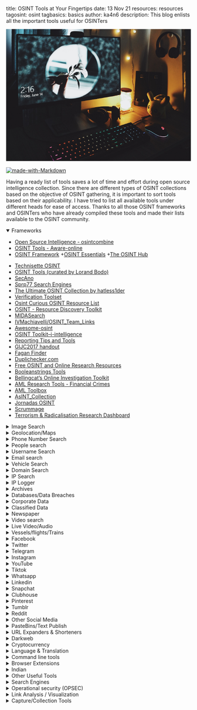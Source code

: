 title: OSINT Tools at Your Fingertips
date: 13 Nov 21
resources: resources
tagosint: osint
tagbasics: basics
author: ka4n6
description: This blog enlists all the important tools useful for OSINTers 



![twitter](\static\resources\reso3.png)

[![made-with-Markdown](https://img.shields.io/badge/Made%20with-Markdown-1f425f.svg)](http://commonmark.org) 




Having a ready list of tools saves a lot of time and effort during open source intelligence collection. Since there are different types of OSINT collections based on the objective of OSINT gathering, it is important to sort tools based on their applicability. I have tried to list all available tools under different heads for ease of access. Thanks to all those OSINT frameworks and OSINTers who have already compiled these tools and made their lists available to the OSINT community.

<details open><summary>Frameworks</summary>

+ [Open Source Intelligence - osintcombine](https://www.osintcombine.com/tools)
+ [OSINT Tools - Aware-online](https://www.aware-online.com/en/osint-tools/)
+ [OSINT Framework](https://osintframework.com/)
+[OSINT Essentials](https://www.osintessentials.com/starter-tool)
+[The OSINT Hub](https://start.me/p/BnrMKd/01-nordic-osint-resource-hub)
- [Technisette OSINT](https://start.me/p/m6XQ08/osint)
- [OSINT Tools (curated by Lorand Bodo)](https://start.me/p/7kxyy2/osint-tools-curated-by-lorand-bodo)
- [SecAno](https://start.me/p/GEbM6z/secano)
- [Sprp77 Search Engines](https://start.me/p/b5ynOQ/sprp77-search-engines)
- [The Ultimate OSINT Collection by hatless1der](https://start.me/p/DPYPMz/the-ultimate-osint-collection)
- [Verification Toolset](https://start.me/p/ZGAzN7/verification-toolset)
- [Osint Curious OSINT Resource List](https://docs.google.com/document/d/14li22wAG2Wh2y0UhgBjbqEvZJCDsNZY8vpUAJ_jJ5X8/edit)
- [OSINT - Resource Discovery Toolkit](http://rr.reuser.biz/)
- [MIDASearch](https://midasearch.org/)
- [IVMachiavelli/OSINT_Team_Links](https://github.com/IVMachiavelli/OSINT_Team_Links)
- [Awesome-osint](https://github.com/ilovecode2018/awesome-osint)
- [OSINT Toolkit–i-intelligence](https://i-intelligence.eu/resources/osint-toolkit)
- [Reporting Tips and Tools](https://helpdesk.gijn.org/support/solutions/articles/14000036502-reporting-tips-and-tools)
- [GIJC2017 handout](https://drive.google.com/file/d/1pLjKuNjFyHGDiOAW7sLmX7L9o2j5kdbF/view)
- [Fagan Finder](https://www.faganfinder.com/)
- [Duplichecker.com](https://www.duplichecker.com/free-tools.php)
- [Free OSINT and Online Research Resources](https://www.toddington.com/resources/free-osint-resources-open-source-intelligence-search-tools-research-tools-online-investigation/)
- [Booleanstrings Tools](https://booleanstrings.com/tools/)
- [Bellingcat’s Online Investigation Toolkit](https://docs.google.com/document/d/1BfLPJpRtyq4RFtHJoNpvWQjmGnyVkfE2HYoICKOGguA/edit)
- [AML Research Tools - Financial Crimes](https://www.amlresearchtoolsforall.com/)
- [AML Toolbox](https://start.me/p/rxeRqr/aml-toolbox)
- [AsINT_Collection](https://start.me/p/b5Aow7/asint_collection)
- [Jornadas OSINT](https://start.me/p/BnBb5v/jornadas-osint)
- [Scrummage](https://github.com/matamorphosis/Scrummage?s=09)
- [Terrorism & Radicalisation Research Dashboard](https://start.me/p/OmExgb/terrorism-radicalisation-research-dashboard)

</details>

<details><summary>Image Search</summary>

- [Bing Reverse Image Search](https://www.bing.com/images/trending?FORM=ILPTRD)
- [Yandex Images](https://yandex.com/images/)
- [Google Images](https://images.google.ca/)
- [Baidu](https://image.baidu.com/)
- [TinEye](https://tineye.com/)
- [image identify](https://www.imageidentify.com/)
- [Karma Decay](http://karmadecay.com)
- [Pictriev](http://www.pictriev.com/)
- [metapicz](http://metapicz.com/#landing)
- [IrfanView](https://www.irfanview.com/)
- [Find exif data](http://www.findexif.com/)
- [FotoForensics](http://fotoforensics.com/)
- [Forensically](https://29a.ch/photo-forensics/#forensic-magnifier)
- [Jeffrey Friedl's Image Metadata Viewer](http://exif.regex.info/exif.cgi)
- [ExifTool by Phil Harvey](https://exiftool.org/)
- [Betaface | Advanced face recognition](https://www.betaface.com/wpa/)
- [Photopea](https://www.photopea.com/)
- [GIMP](https://www.gimp.org/)
- [Convert image to text - Exract text from images online](https://ocr2edit.com/convert-to-txt)
- [Free Online OCR Image to text](https://www.onlineocr.net/)
- [Extract Text From an Image](https://brandfolder.com/workbench/extract-text-from-image)
- [Image to Text Converter](https://www.prepostseo.com/image-to-text)
- [Translate text from photos from English and other languages – Yandex.Translate](https://translate.yandex.com/ocr)
- [Colorize pictures: turn black and white photos to color with AI](https://hotpot.ai/colorize-picture)
- [Colorize Photos](https://playback.fm/colorize-photo)
- [Colorize!](https://imagecolorizer.com/colorize.html)
- [platform.sensity.ai/deepfake-detection](https://platform.sensity.ai/deepfake-detection)
- [Remove-bg](https://www.remove.bg/)
- [Search4faces.com](https://search4faces.com/)
- [Telegram: Contact @pimeyesbot](https://t.me/pimeyesbot)
- [Pic.sgou 搜狗图片-上网从搜狗开始](https://pic.sogou.com/)
- [same.energy](https://same.energy/)
- [Image.so.com](https://image.so.com/)

</details>

<details><summary>Geolocation/Maps</summary>

- [Google Maps](https://www.google.ca/maps/)
- [Bing maps](https://www.bing.com/maps)
- [OpenStreetMap](https://www.openstreetmap.org/)
- [KartaView](https://kartaview.org/)
- [SkyscraperPage](http://skyscraperpage.com/)
- [Emporis](https://www.emporis.com/)
- [Instant Google Street View](https://www.instantstreetview.com/)
- [Wikimapia](http://wikimapia.org/)
- [Google Earth](https://earth.google.com/web/)
- [Mapillary](https://www.mapillary.com/app/)
- [Find Postal Address of any Location on Google Maps](https://ctrlq.org/maps/address/)
- [Dual Maps](http://data.mashedworld.com/dualmaps/map.htm)
- [Descartes Labs](https://maps.descarteslabs.com/)
- [Map Checking](https://www.mapchecking.com/)
- [Mapbox](https://www.mapbox.com/)
- [Ukraine Interactive map](https://liveuamap.com/)
- [MyGeoPosition.com](http://mygeoposition.com/)
- [LatLong](https://www.latlong.net/)
- [GPS Visualizer: Quick Geocoder](https://www.gpsvisualizer.com/geocode)
- [Zoom Earth](https://zoom.earth/)
- [MeetWays: Meet in the Middle](https://www.meetways.com/)
- [Whatshalfway.com](https://www.whatshalfway.com/)
- [ScribbleMaps](https://www.scribblemaps.com/)
- [Overpass-turbo.eu](https://overpass-turbo.eu/)
- [SunCalc](http://suncalc.net/#/50.4148,9.8286,6/2021.08.08/08:16)
- [SunCalc sun position- und sun phases calculator](https://www.suncalc.org/#/36.1734,-37.2656,3/2021.07.30/08:59/1/3)
- [3D map of the world by PeakVisor](https://peakvisor.com/panorama.html)

</details>

<details><summary>Phone Number Search</summary>summary>

- [Truecaller.com](https://www.truecaller.com/)
- [Reverse Phone Lookup by Zlookup](https://www.zlookup.com/)
- [Emobiletracker.com](https://www.emobiletracker.com/)
- [Reverse Phone Lookup - Intelius](https://www.intelius.com/reverse-phone-lookup/)
- [Reverse Phone Number Lookup -Canada](https://www.canada411.ca/search/reverse.html)
- [www.whitepages.com/reverse-phone](https://www.whitepages.com/reverse-phone)
- [Sync Me](https://sync.me/)
- [Reverse Phone Lookup - Zabasearch](https://www.zabasearch.com/reverse-phone-lookup)
- [Peekyou Reverse Phone Number Search](https://www.peekyou.com/phone)
- [Britishphonebook.com](http://www.britishphonebook.com/)
- [Textmagic Carrier Lookup](https://www.textmagic.com/free-tools/carrier-lookup)
- [Free Carrier Lookup](https://freecarrierlookup.com/)
- [Neustar - Telo Customers!](https://www.home.neustar/telo-customers)
- [Eyecon: Caller ID, Calls and Phone Contacts – Apps on Google Play](https://play.google.com/store/apps/details?id=com.eyecon.global&hl=en_IN&gl=US)
- [Cyniq.in](https://cyniq.in)
- [Twilio Lookup](https://www.twilio.com/blog/identify-phone-number-carrier-with-twilio-lookup)

</details>

<details><summary>People search</summary>

- [192](https://www.192.com/)
- [New Canada 411](https://www.canada411.ca/)
- [No.1 Free People Search](http://www.yasni.com/)
- [People Search](http://itools.com/search/people-search)
- [People search](https://radaris.com/)
- [zaba search](https://www.zabasearch.com/)
- [WebMii](https://webmii.com/)
- [Qwant](https://www.qwant.com/)
- [FamilyTree](https://www.familytreenow.com/)
- [PeekYou](https://www.peekyou.com/)
- [Thats them](https://thatsthem.com/)
- [Intelius](https://www.intelius.com/)
- [ID Crawl](https://www.idcrawl.com/)

</details>

<details><summary>Username Search</summary>

- [Instant Username Search](https://instantusername.com/)
- [Username search tool - Aware-online](https://www.aware-online.com/en/osint-tools/username-search-tool/)
- [Username Search by usersearch.org](https://usersearch.org/index.php)
- [WhatsMyName Web](https://whatsmyname.app/)

</details>

<details><summary>Email search</summary>

- [Cyniq.in](https://cyniq.in)
- https://hunter.io/
- https://www.email-format.com/
- [Have I been pwned?](https://haveibeenpwned.com/)
- [Email Permutator](http://metricsparrow.com/toolkit/email-permutator/)
- [Email-validator.net](https://www.email-validator.net/)
- [Skymem.info](https://www.skymem.info/)
- https://dataminer.io/
- [Username and Email Search](https://usersearch.org/index.php)

</details>

<details><summary>Vehicle Search</summary>

- [V A H A N - India](https://vahan.nic.in/nrservices/faces/user/citizen/citizenlogin.xhtml)
- [This Domain Name is registered at Epik.com](https://carowners.net)
- [VINCheck](https://www.nicb.org/vincheck)
- [Oreillyauto](https://www.oreillyauto.com)
- [Carvana](https://www.carvana.com)
- [Check that VIN](https://checkthatvin.com/ctv/#/home)
- [Vehicle History Reports – Carfax](https://www.carfax.com/vehicle-history-reports/)
- [vehicle history](https://www.vehiclehistory.com/)

</details>

<details><summary>Domain Search</summary>

- [Free online network tools - Centralops](https://centralops.net/co/)
- [Whois.com](https://www.whois.com/whois/)
- [domainbigdata](https://domainbigdata.com/)
- [Domaintools: Research](https://research.domaintools.com/)
- [Whois Godaddy](https://ca.godaddy.com/whois)
- [Network Tools](https://network-tools.com/)
- [Whoisrequest](https://whoisrequest.com/)
- [Whoxy](https://www.whoxy.com/)
- [Whois Lookup & IP](https://whois.net/)
- [ViewDNS.info](https://viewdns.info/)
- [Whoisology](https://whoisology.com/)
- [domainIQ](https://www.domainiq.com/reverse_whois)
- [Alexa](https://www.alexa.com/siteinfo)
- [BuiltWith Technology Lookup](https://builtwith.com/)
- [Visualsitemapper.com](http://www.visualsitemapper.com/)
- [SimilarWeb](https://www.similarweb.com/)
- [Sites Like](https://www.siteslike.com/)
- [Eid.com](https://eid.com)
- [Website value calculator and web information](https://www.websiteoutlook.com/)
- [Hunter](https://hunter.io/)
- [URL and website scanner](https://urlscan.io/)
- [W3bin](https://w3bin.com/)
- [Visualping](https://visualping.io/)
- [unfurl](https://github.com/obsidianforensics/unfurl)
- [ICANN Lookup](https://lookup.icann.org/lookup)
- [dnsdumpster](https://dnsdumpster.com/)
- [Host.io](https://host.io/)
- [Pulsedive](https://pulsedive.com/)

</details>

<details><summary>IP Search</summary>

- [My IP Address](https://myip.ms/)
- [WhatIsMyIPAddress](https://whatismyipaddress.com/)
- [IP Chicken](https://www.ipchicken.com/)
- [IP Address](https://www.ipaddress.com/)
- [IP Tracker Online](https://www.iptrackeronline.com/)
- [Liveipmap.com](https://liveipmap.com/)
- [IP Address Locator - Geobytes](https://geobytes.com/iplocator/)
- [Reverse IP Lookup - ViewDNS](https://viewdns.info/reverseip/)
- [domainIQ](https://www.domainiq.com/reverse_ip)
- [Reverse IP Lookup](https://reverseip.domaintools.com/)
- [Whoisrequest](https://whoisrequest.com/reverse-ip/)
- [Instant IP Address Lookup - Whatismyipaddress](https://whatismyipaddress.com/ip-lookup)
- [UltraDNS - neustar](https://www.home.neustar/dns-services/ultra-dns)
- [IP2Location](https://www.ip2location.com/)
- [Geo IP Tool](https://geoiptool.com/)
- [utrace](http://en.utrace.de/)
- [Information by IP Address](https://www.infobyip.com/)
- [Bulk IP Lookup - Showmyip](https://www.showmyip.com/bulk-ip-lookup/)
- [unfurl](https://github.com/obsidianforensics/unfurl)
- [ViewDNS](https://viewdns.info/)
- [Shodan](https://www.shodan.io/)
- [Free online network tools - Centralops](https://centralops.net/co/)
- [Vpnapi.io](https://vpnapi.io/)
- [Cyber Threat Intelligence - Pulsedive](https://pulsedive.com/)

</details>

<details><summary>IP Logger</summary>

- [webresolver](https://webresolver.nl/)
- [Honeybox](https://www.honeybox.de/home.html)
- [Grabify IP Logger & URL Shortener](https://grabify.link/)
- [Get Notify](https://www.getnotify.com/)
- [IP Logger URL Shortener](https://iplogger.org/)
- [Blasze IP Logger](http://blasze.tk/)
- [Read Notify](https://www.readnotify.com//)

</details>

<details><summary>Archives</summary>

- [Internet Archive](http://archive.org/)
- [archive.is](http://archive.is/)
- [CachedPages](http://www.cachedpages.com/)
- [Time Travel](http://timetravel.mementoweb.org/)
- [Oldweb.today](http://oldweb.today/)
- [WebCite](http://webcitation.org/)
- [UK Web Archive ](https://www.webarchive.org.uk/ukwa)
- [hartator/wayback-machine-downloader](https://github.com/hartator/wayback-machine-downloader?s=09)

</details>

<details><summary>Databases/Data Breaches</summary>

- [OCCRP](https://www.occrp.org/en)
- [A-Z Databases](https://natolibguides.info/az.php)
- [HotGunz Stolen Gun Search Results](https://www.hotgunz.com/search.php)
- [The Intercept](https://theintercept.com/snowden-sidtoday/?orderBy=publishedTime&orderDirection=desc#archive)
- [Snowden Doc Search](https://search.edwardsnowden.com/)
- [LLRX Resources](https://www.llrx.com/2020/06/2020-directory-of-directories/?__cf_chl_jschl_tk__=pmd_4a7d42276864412990609e818ab0671bc134a709-1626618316-0-gqNtZGzNAfijcnBszQi6)
- [lumendatabase.org](https://www.lumendatabase.org/)
- [Catalogue of Research Databases - OCCRP](https://id.occrp.org/databases/)
- [Intelligence X](https://intelx.io/)
- [Leakcheck](https://leakcheck.io/)
- [Vigilante.pw](https://vigilante.pw/)
- [Weleakinfo.to](https://weleakinfo.to/)
- [Leakpeek.com](https://leakpeek.com/)
- [RSLookup](https://rslookup.com/index)
- [Snusbase Database Search Engine](https://snusbase.com/)
- [Leak-lookup.com](https://leak-lookup.com/)
- [nuclearleaks.com](https://nuclearleaks.com/)
- [Have I Been Sold?](https://haveibeensold.app/)
- [Breachchecker.com](https://breachchecker.com/)
- [Scattered Secrets](https://scatteredsecrets.com/)
- [Have I been pwned?](https://haveibeenpwned.com/)
- [Community - Black Kite](https://blackkite.com/community/)

</details>

<details><summary>Corporate Data</summary>	

- [Business.indiafilings.com](https://business.indiafilings.com/)
- [Zauba Corp](https://www.zaubacorp.com/)
- [Ministry Of Corporate Affairs](https://www.mca.gov.in/mcafoportal/showCheckCompanyName.do)

</details>

<details><summary>Classified Data</summary>

- [Craigslist](http://www.craigslist.org/)
- [LeoList](https://www.leolist.cc/)
- [ebay](https://www.ebay.ca/)
- [Kijiji](https://www.kijiji.ca/)

</details>

<details><summary>Newspaper</summary>

- [newspaper map](https://newspapermap.com/)
- [Paperboy](https://www.thepaperboy.com/)
- [AllYouCanRead](https://www.allyoucanread.com/)
- [NewspaperArchive](https://newspaperarchive.com/)
- [Google News Archive Search](https://news.google.com/newspapers)
- [The Big Index of Global Newspapers](https://www.websiteplanet.com/blog/complete-index-of-newspapers-across-the-globe/)

</details>

<details><summary>Video search</summary>

- [InVID Verification Plugin](https://www.invid-project.eu/tools-and-services/invid-verification-plugin/)
- [watch frame by frame](http://www.watchframebyframe.com/)
- [Online video downloader](https://en.savefrom.net/20/)
- [Keepvid](https://keepvid.com/)
- [Dronestagram](https://www.dronestagr.am/)

</details>

<details><summary>Live Video/Audio</summary>

- [EarthCam](https://www.earthcam.com/)
- [Opentopia](http://www.opentopia.com/)
- [The Webcam Network](https://www.the-webcam-network.com/)
- [Insecam](http://www.insecam.org/)
- [Airport Webcams](https://airportwebcams.net/)
- [KartaView](https://kartaview.org/map/@-6.407518221863476,107.04770438649952,8z)
- [Webcams from around the World](https://worldcam.eu/)
- [Webcamtaxi](https://www.webcamtaxi.com/en/)

</details>

<details><summary>Vessels/flights/Trains</summary>

- [UK Flightaware](https://uk.flightaware.com/)
- [Flightradar24](https://www.flightradar24.com/)
- [AirNav RadarBox](https://www.radarbox.com/@2.41699,27.25463,z3)
- [OmniSci Flight](https://www.omnisci.com/demos/flights)
- [MarineTraffic](https://www.marinetraffic.com/en/ais/home/centerx:-12.0/centery:25.0/zoom:4)
- [VesselFinder](https://www.vesselfinder.com/)
- [OmniSci Ship](https://www.omnisci.com/demos/ships)
- [tracker geops](https://tracker.geops.ch/)
- [Raildar](https://raildar.co.uk/radar.html)

</details>

<details><summary>Facebook</summary>

- [Find my Facebook ID](https://lookup-id.com/)
- [Fb-Search - snowdust](https://sowdust.github.io/fb-search/)
- [Facebook Search Tools - OSINT Combine](https://www.osintcombine.com/facebook-search-tools)
- [Facebook Search - Graphtips](https://graph.tips/beta/)
- [Who posted what?](https://whopostedwhat.com/)
- [IntelX FB Graph Searcher](https://intelx.io/tools?tab=facebook)
- [Osint.rest](https://osint.rest/)
- [QWARIE: UK-OSINT](https://www.uk-osint.net/facebook.html)
- [Ultimate-Facebook-Scraper](https://github.com/harismuneer/Ultimate-Facebook-Scraper)
- [Bulk Facebook ID Finder](https://seotoolstation.com/bulk-facebook-id-finder)
- [Find My Facebook ID](https://findmyfbid.com/)
- [Download Facebook Videos](http://www.downfacebook.com/)
- [Ad Library Report](https://www.facebook.com/ads/library/report/)
- [Forgot Password](https://www.facebook.com/login/identify?ctx=recover)

</details>

<details><summary>Twitter</summary>

- [Twitter Advanced Search](https://twitter.com/search-advanced)
- [Twitter Profiles Directory](https://twitter.com/i/directory/profiles)
- [Tweetdeck](https://tweetdeck.twitter.com/)
- [TweeterID](https://tweeterid.com/)
- [TweetBeaver](https://tweetbeaver.com/)
- [Socialbearing](https://socialbearing.com/)
- [The one million tweet map](https://onemilliontweetmap.com/?center=25.505,-0.09&zoom=2&search=&timeStep=0&timeSelector=0&hashtag1=&hashtag2=sad&sidebar=yes&hashtagBattle=0&timeRange=0&timeRange=25&heatmap=0&sun=0&cluster=1)
- [Followerwonk](https://followerwonk.com/)
- [Tweet Archivist](http://www.tweetarchivist.com/)
- [Twiangulate](http://twiangulate.com/search/)
- [Sleeping Time](http://sleepingtime.org/)
- [geosocial footprint](http://geosocialfootprint.com/)
- [Tweetmap](https://www.omnisci.com/demos/tweetmap)
- [GeoChirp](http://www.geochirp.com/)
- [Tinfoleak](https://tinfoleak.com/?__cf_chl_managed_tk__=285568472ee46b35e1b8dd308324981aadb47409-1625135405-0-ATN5ExyU2dIczgPH_z0YKIWFT6MLDSSgjn6rX3eesoSMqvjlkuoAnZjlsRs-J5dzxMPlVMSkZxPwySGKVicAbUw7gt1Aag5LdvWVkMfzY6j_5-eMbw3MdjbIdiusDUM25-qGNpSTxiQMhKmCtKbBt4etRO0-NTx9Jmsfp2W7xwo2a8eQmRymNEx4Lm-KwHXmAXntV7mz-t7pw9m2XN6tYoFdk-PkOnafkwknOHiO2Ba4uVK6HjejVgYOTUKbqocmnksMnH8k6V5eFkeCs4XsClpYuo40rxW-szTPVCMSFXuzw_PeynK-UTw6QRhs7c0QFYozU0Fg4zHJE3idNUEKfb43FrO3XNPbM7CWQuwasNPfwmCBqdOWV5VR6PFNlmTSMd7tVAvbdT_-LDrDq6IieYRZ6O8BjkCdwGIsePdw8Zmg3eQtt5F3qoqtKoyOc1RW_bDOLUqr5NdpZFNRGeCBfyHjd7sC6P-4dtRXEUEpiba19CiBhLPZ5mZ-gRp4VuLgfl3twsUFC8mjXu9Xzz3fcT1SRJLgsnVHrz_0NkvdTlU0nolfzsUXB3DD4PNlFLhFRpke5MmSzLBX_LcWNuDrl7E4FLaifu9jVJEOEpMlxV4c)
- [twipho](http://www.twipho.net/)
- [The Herd Locker](http://theherdlocker.com/)
- [Keyhole](https://keyhole.co/)
- [Twitter Trending Hashtags and Topics](https://www.trendsmap.com/)
- [Twlets](http://twlets.com/)
- [Spoonbill](http://spoonbill.io/)
- [Mentionmapp Analytics](http://mentionmapp.com/)
- [Tweet Mapper](https://keitharm.me/projects/tweet/)
- [Twitterfall](https://twitterfall.com/)
- [Twitter tools - Jeffprod](https://twitter.jeffprod.com/)
- [Twitter Password Reset](https://twitter.com/account/begin_password_reset?)
- [Twitter Analytics by Foller.me](https://foller.me/)
- [Tweet Mapper](https://danielezrajohnson.shinyapps.io/tweetmapper/)
- [Tweettopicexplorer - neoformix](http://tweettopicexplorer.neoformix.com/)
- [Tweepsect](https://tweepsect.com/)
- [Pleasedontstalkme.com](http://www.pleasedontstalkme.com/)
- [Socialbearing](https://socialbearing.com/)
- [Hashtags - Hashtagify](https://hashtagify.me/hashtag/Palestine)
- [Followthehashtag](https://www.followthehashtag.com/)
- [All My Tweets](https://www.allmytweets.net/connect/)
- [Twitter Search — BackTweets](http://backtweets.com/)
- [Twitter Shadowban Test](https://shadowban.eu/)
- [DoesFollow](https://doesfollow.com)
- [Twitter Video Downloader Online](https://twdown.net)
- [Treeverse](https://treeverse.app)
- [Warble.co](https://warble.co/)

</details>

<details><summary>Telegram</summary>

- [Awesome-Telegram-OSINT](https://github.com/ItIsMeCall911/Awesome-Telegram-OSINT)
- [Building graph for Telegram chats, channels and their neighbors](https://ntwrk.today/2020/04/09/building-telegram-graph.html)
- [TelegramDB.org](https://telegramdb.org/)
- [Telegram Channels List: Discover interesting channels for your Telegram](https://tlgrm.eu/channels)
- [Telegram Channels](https://telegramchannels.me/)
- [Lyzem Blog](https://lyzem.com/)
- [Search.buzz.im](https://search.buzz.im/)
- [Tgstat.com](https://tgstat.com/)
- [Programmable Search Engine](https://cse.google.com/cse?&cx=006368593537057042503:efxu7xprihg#gsc.tab=0)
- [gwu-libraries/uriscrape](https://github.com/gwu-libraries/uriscrape)
- [Skarlso/rscrap](https://github.com/Skarlso/rscrap)
- [expectocode/telegram-export](https://github.com/expectocode/telegram-export)

</details>

<details><summary>Instagram</summary>

- [Searchmy.bio](https://www.searchmy.bio/)
- [Social Searcher](https://www.social-searcher.com)
- [Search Instagram - Yooying](https://www.yooying.com/search)
- [Tagboard](https://tagboard.com)
- [HypeAuditor](https://hypeauditor.com/)
- [Open Source Intelligence - osintcombine](https://www.osintcombine.com/instagram-explorer)
- [Instagram Search Engine - mulpix](https://mulpix.com/)
- [DownloadGram](https://downloadgram.com)
- [InstaSave](https://instasave.xyz)
- [Instadp](https://instadp.net)
- [izuum](https://izuum.com)
- [Storiesig.com](https://storiesig.com/)
- [picdeer](https://picdeer.com)
- [Pictame](https://www.pictame.com)

</details>

<details><summary>YouTube</summary>

- [Location Search - mattw](https://mattw.io/youtube-geofind/location)
- [YouTube Metadata - mattw](https://mattw.io/youtube-metadata/)
- [Geo Search Tool](https://youtube.github.io/geo-search-tool/search.html)
- [Youtube Videos Visualization - Yasiv](http://www.yasiv.com/youtube)
- [Yout](https://yout.com/)
- [deturl.com](http://deturl.com/)
- [watch frame by frame](http://www.watchframebyframe.com/)
- [Online video downloader](https://en.savefrom.net/20/)
- [Download Video and Audio from YouTube](https://www.y2mate.com/en68)
- [Extract Meta Data](https://citizenevidence.amnestyusa.org/)
- [Geo Search Tool](http://youtube.github.io/geo-search-tool/search.html)
- [HookTube](https://hooktube.com/)
- [Digitalmethods  tools - youtube](https://tools.digitalmethods.net/netvizz/youtube/)

</details>

<details><summary>Tiktok</summary>

- [TikTok Quick Search](https://www.osintcombine.com/tiktok-quick-search)
- [TikTok Web Viewer Online and Analytics](https://vidnice.com/)
- [Dutchosintguy/tiktok-scraper](https://github.com/Dutchosintguy/tiktok-scraper)
- [Sinwindie - TikTok Tools](https://raw.githubusercontent.com/sinwindie/OSINT/master/TikTok/Bookmarklet Tools)
- [sc1341/TikTok-OSINT](https://github.com/sc1341/TikTok-OSINT)
- [TikTokApi 2.0](https://tiktokapi.ga/)
- [Download Tik Tok video and audio](https://en.savefrom.net/download-from-tiktok)

</details>

<details><summary>Whatsapp</summary>

- [LoranKloeze/WhatsAllApp](https://github.com/LoranKloeze/WhatsAllApp)
- [WhatScraper](https://github.com/TheSpeedX/WhatScraper)

</details>

<details><summary>Linkedin</summary>

- [linkedin2username](https://github.com/initstring/linkedin2username)
- [Sign Up | LinkedIn](https://www.linkedin.com/search/results/people/?firstName=*name&lastName=*surname&origin=SEO_PSERP)
- [InSpy](https://github.com/leapsecurity/InSpy)
- [linkedin_scraper](https://github.com/blackhatethicalhacking/linkedin_scraper)
- [GoogLinked](https://github.com/pry0cc/GoogLinked)
- [LIUsers.-archive](https://archive.org/download/LIUsers.7z)

</details>

<details><summary>Snapchat</summary>

- [Snap Map](https://map.snapchat.com/)
- [username on Snapchat](https://www.snapchat.com/add/username)
- [AddMeSnaps.com](https://www.addmesnaps.com/)
- [Snapchat-usernames.com](http://snapchat-usernames.com/)
- [Findmysnap.com](http://findmysnap.com/)
- [Ghostdex.app](https://ghostdex.app/)
- [snap-map-private-api](https://github.com/CaliAlec/snap-map-private-api)
- [Snapdex](https://www.snapdex.com/)
- [SomeSnapCode](https://somesnapcode.com)
- [SoVIP](https://sovip.io)

</details>

<details><summary>Clubhouse</summary>

- [Clubhouse Database](https://clubhousedb.com/)

</details>

<details><summary>Pinterest</summary>

- [Pinterest Group Boards & Analytics](https://pingroupie.com/)

</details>

<details><summary>Tumblr</summary>

- [Trending](https://www.tumblr.com/explore/trending)

</details>

<details><summary>Reddit</summary>

- [Reddit Investigator](http://www.redditinvestigator.com/)
- [Reddit Metrics](http://redditmetrics.com/)
- [Reddit User Analyser](https://atomiks.github.io/reddit-user-analyser/)
- [Reddit archive](http://www.redditarchive.com/)
- [Directory Contents - Pushshift](http://files.pushshift.io/reddit/)
- [Reditr](http://reditr.com/)
- [Imgur](https://imgur.com/search?q=)
- [Mostly Harmless](http://kerrick.github.io/Mostly-Harmless/#features)
- [Reddit Enhancement Suite](https://chrome.google.com/webstore/detail/reddit-enhancement-suite/kbmfpngjjgdllneeigpgjifpgocmfgmb)
- [TrackReddit](https://www.trackreddit.com/)
- [Map of Reddit](https://anvaka.github.io/map-of-reddit/?x=255000&y=381000&z=1231248.9168102785)
- [Rdddeck.com](https://rdddeck.com/)

</details>

<details><summary>Other Social Media</summary>

- [GitHub  - craigtutterow/sna-js](https://github.com/craigtutterow/sna-js)
- [Sleeping Time](https://sleepingtime.org/)
- [VK (Russia)](https://vk.com/)
- [Facenama (Iran)](https://facenama.com/home)
- [Mixi (Japan)](https://mixi.jp/)
- [Qzone (China)](https://qzone.qq.com/)
- [Weibo (China)](https://weibo.com/login.php)

</details>

<details><summary>PasteBins/Text Publish</summary>

- [Pastebin](https://pastebin.com/)
- [JustPaste.it](https://justpaste.it/)
- [Txt.fyi](https://txt.fyi/)
- [Saidso.me](http://saidso.me/)

</details>

<details><summary>URL Expanders & Shorteners</summary>

- [Expand Shortened URLs](https://www.expandurl.net/)
- [CheckShortURL](http://checkshorturl.com/expand.php)
- [Linkexpander.com](https://linkexpander.com/)
- [Unshorten that URL!](https://unshorten.it/)
- [Link Expander - Grabify IP Logger & URL Shortener](https://grabify.link/expander)
- [Bit.do URL Shortener](http://bit.do/)
- [Bitly](https://bitly.com/)
- [Ow.ly](https://www.hootsuite.com/pages/owly)

</details>

<details><summary>Darkweb</summary>

- [Hidden Wiki](http://thehiddenwiki.org/)
- [onionscan](https://onionscan.org/)
- [Hunchly](https://www.hunch.ly/darkweb-osint/)
- [TORCH: Tor Search!](https://xmh57jrzrnw6insl.onion.to/)
- [OnionLink](http://www.onion.link/)
- [Ahmia —       Search Tor Hidden Services](https://ahmia.fi/)
- [IACA Dark Web Investigation Support](https://iaca-darkweb-tools.com/)
- [DarknetLive](https://darknetlive.com/)

</details>

<details><summary>Cryptocurrency</summary>

- [Guides - Bitcoin Magazine](https://bitcoinmagazine.com/guides)
- [Coin Center](https://www.coincenter.org/)
- [coinmap.org - Map of Bitcoin accepting venues](https://coinmap.org/)
- [LocalBitcoins](https://localbitcoins.com/)
- [Weusecoins](https://www.weusecoins.com/)
- [Coindesk](https://www.coindesk.com/)
- [LiveCoinWatch](https://www.livecoinwatch.com/)
- [bitaddress.org](https://www.bitaddress.org/bitaddress.org-v3.3.0-SHA256-dec17c07685e1870960903d8f58090475b25af946fe95a734f88408cef4aa194.html)
- [SSD Linux Virtual Server](https://bitnodes.io/)
- [Blockchain Explorer](https://www.blockchain.com/explorer)
- [Bitcoin Block Explorer](https://blockexplorer.com/)
- [The Ethereum  Block Explorer](https://etherscan.io/)
- [Blockchain](https://www.blockchain.com/)

</details>

<details><summary>Language & Translation</summary>

- [Google Translate](https://translate.google.com/)
- [Bing Microsoft Translator](https://www.bing.com/translator)
- [Babelfish](https://www.babelfish.com/)
- [Babbel](https://www.babbel.com/)
- [r/translator](https://www.reddit.com/r/translator/)
- [BAB.la](https://en.bab.la/)
- [DeepL Translator](https://www.deepl.com/translator)
- [The Slang Dictionary](https://slangit.com/)
- [Urban Dictionary](https://www.urbandictionary.com/)
- [PROMT.One Translator](https://www.online-translator.com/translation)
- [2lingual](https://www.2lingual.com/)
- [Yamli](https://www.yamli.com/)
- [Transl8it!](http://www.transl8it.com/)
- [Yandex.Translate](https://translate.yandex.com/)

</details>

<details><summary>Command line tools</summary>

- [laramies/theHarvester](https://github.com/laramies/theHarvester)
- https://www.spiderfoot.net/
- [Nmap](https://nmap.org/) & [Zenmap](https://nmap.org/zenmap/)
- [Drishti](https://github.com/indiancyberops/Drishti)

</details>

<details><summary>Browser Extensions</summary>

- [InVID Verification Plugin](https://www.invid-project.eu/tools-and-services/invid-verification-plugin/)
- [paulgb/Treeverse](https://github.com/paulgb/Treeverse/blob/master/README.md#readme)
- [Chrome Extensions](https://osint.support/chrome-extensions/)
- [BuiltWith Technology Profiler](https://chrome.google.com/webstore/detail/builtwith-technology-prof/dapjbgnjinbpoindlpdmhochffioedbn)
- [Double Shot Search: Query side-by-side](https://chrome.google.com/webstore/detail/double-shot-search-query/kddlkbpbepnaepdleclhdnfdpdogdhop)
- [Email extract](https://chrome.google.com/webstore/detail/email-extract/ejecpjcajdpbjbmlcojcohgenjngflac)
- [Nimbus Screenshot & Screen Video Recorder](https://chrome.google.com/webstore/detail/nimbus-screenshot-screen/bpconcjcammlapcogcnnelfmaeghhagj)
- [EXIF Viewer Pro](https://chrome.google.com/webstore/detail/exif-viewer-pro/mmbhfeiddhndihdjeganjggkmjapkffm)
- [Fake news debunker by InVID & WeVerify](https://chrome.google.com/webstore/detail/fake-news-debunker-by-inv/mhccpoafgdgbhnjfhkcmgknndkeenfhe)
- [Ghostery – Privacy Ad Blocker](https://chrome.google.com/webstore/detail/ghostery-–-privacy-ad-blo/mlomiejdfkolichcflejclcbmpeaniij?hl=en)
- [uBlock Origin](https://chrome.google.com/webstore/detail/ublock-origin/cjpalhdlnbpafiamejdnhcphjbkeiagm?hl=en)
- [Google Similar Pages](https://chrome.google.com/webstore/detail/google-similar-pages/pjnfggphgdjblhfjaphkjhfpiiekbbej)
- [Google Translate](https://chrome.google.com/webstore/detail/google-translate/aapbdbdomjkkjkaonfhkkikfgjllcleb)
- [Hunter - Email Finder Extension - Chrome Web Store](https://chrome.google.com/webstore/detail/hunter-email-finder-exten/hgmhmanijnjhaffoampdlllchpolkdnj)
- [Instant Data Scraper](https://chrome.google.com/webstore/detail/instant-data-scraper/ofaokhiedipichpaobibbnahnkdoiiah)
- [IP Address and Domain Information](https://chrome.google.com/webstore/detail/ip-address-and-domain-inf/lhgkegeccnckoiliokondpaaalbhafoa)
- [Keywords Everywhere](https://chrome.google.com/webstore/detail/keywords-everywhere-keywo/hbapdpeemoojbophdfndmlgdhppljgmp)
- [Mitaka](https://chrome.google.com/webstore/detail/mitaka/bfjbejmeoibbdpfdbmbacmefcbannnbg?hl=en)
- [Privacy Badger](https://chrome.google.com/webstore/detail/privacy-badger/pkehgijcmpdhfbdbbnkijodmdjhbjlgp)
- [RevEye Reverse Image Search](https://chrome.google.com/webstore/detail/reveye-reverse-image-sear/keaaclcjhehbbapnphnmpiklalfhelgf)
- [Search by Image](https://chrome.google.com/webstore/detail/search-by-image/cnojnbdhbhnkbcieeekonklommdnndci)
- [Simplescraper ](https://chrome.google.com/webstore/detail/simplescraper-⁠—-a-fast-a/lnddbhdmiciimpkbilgpklcglkdegdkg)
- [Sputnik](https://chrome.google.com/webstore/detail/sputnik/manapjdamopgbpimgojkccikaabhmocd)
- [Take Webpage Screenshots Entirely](https://chrome.google.com/webstore/detail/take-webpage-screenshots/mcbpblocgmgfnpjjppndjkmgjaogfceg)
- [TinEye Reverse Image Search](https://chrome.google.com/webstore/detail/tineye-reverse-image-sear/haebnnbpedcbhciplfhjjkbafijpncjl)
- [Unpaywall](https://chrome.google.com/webstore/detail/unpaywall/iplffkdpngmdjhlpjmppncnlhomiipha)
- [User-Agent Switcher and Manager](https://chrome.google.com/webstore/detail/user-agent-switcher-and-m/bhchdcejhohfmigjafbampogmaanbfkg)
- [Wayback Machine](https://chrome.google.com/webstore/detail/wayback-machine/fpnmgdkabkmnadcjpehmlllkndpkmiak)
- [Wappalyzer](https://chrome.google.com/webstore/detail/wappalyzer/gppongmhjkpfnbhagpmjfkannfbllamg?hl=en)
- [Awesome Screenshot: Screen Video Recorder](https://chrome.google.com/webstore/detail/awesome-screenshot-screen/nlipoenfbbikpbjkfpfillcgkoblgpmj?hl=en)
- [RevEye Reverse Image Search - Chrome Nettmarked](https://chrome.google.com/webstore/detail/reveye-reverse-image-sear/keaaclcjhehbbapnphnmpiklalfhelgf?hl=no)
- [Haris87/photosint](https://github.com/Haris87/photosint)
- [Shodan](https://chrome.google.com/webstore/detail/shodan/jjalcfnidlmpjhdfepjhjbhnhkbgleap)
- [DownAlbum](https://chrome.google.com/webstore/detail/downalbum/cgjnhhjpfcdhbhlcmmjppicjmgfkppok)
- [LoranKloeze/WhatsAllApp](https://github.com/LoranKloeze/WhatsAllApp)
- [Lusha - Easily find B2B contact information - Chrome Web Store](https://chrome.google.com/webstore/detail/lusha-easily-find-b2b-con/mcebeofpilippmndlpcghpmghcljajna/related?hl=en)
- [OneNote Web Clipper Installation](https://www.onenote.com/clipper)
- [FireShot](https://getfireshot.com)
- [az0/linkgopher](https://github.com/az0/linkgopher/)
- [marklieberman/downloadstar](https://github.com/marklieberman/downloadstar)
- [Random Proxy Switcher - Webrobots](https://chrome.google.com/webstore/detail/random-proxy-switcher/kdmdbahkimnclcmnppaagnnnpdjfggbb)
- [Multi-account Containers](https://github.com/mozilla/multi-account-containers)

</details>

<details><summary>Indian</summary>

- [Search NGOs](https://ngodarpan.gov.in/index.php/search/)
- [Search Govt Service](https://services.india.gov.in/?ln=en)
- [V A H A N](https://vahan.nic.in/nrservices/faces/user/citizen/citizenlogin.xhtml)
- [RNI](https://t.co/beARFQZaFC?amp=1)

</details>

<details><summary>Other Useful Tools</summary>

- [CyberChef](https://gchq.github.io/CyberChef/)
- [Worldtime Buddy](https://www.worldtimebuddy.com/)
- [theHarvester](https://github.com/laramies/theHarvester)
- [regexr.com/34sf0](https://regexr.com/34sf0)
- [Converting Addresses to/from Latitude/Longitude/Altitude](https://stevemorse.org/jcal/latlon.php)
- [OmniSci - Data Visualization Demos](https://www.omnisci.com/demos)

</details>

<details><summary>Search Engines</summary>

- [Bing](https://www.bing.com/)
- [Search Engine Colossus](https://www.searchenginecolossus.com/)
- [Duck Duck Go](https://duckduckgo.com/)
- [Omblockedips.com](http://omblockedips.com/?honeypot&params=YqJOO3Rvi4_9bZlJy9m2OrwFC4i37pLV1_5xO4pkBld6tsO_0sbnNq4jFwMNf-kmzUJ-FX8M1oo69lT4HT5qkRsrFi3Be23hYdCPWwdrn0dbjftCtWqx5om7MTjgxEf0zuVpmSy-b5aLjebQkt-WBXzC_one5rAuqNgndaX3Om0VUBy6AP9CKeLvkzeUUbQGnLR85qkD0xVX)
- [Ca.zapmeta.com](https://ca.zapmeta.com/)
- [HugeDomains.com](https://www.hugedomains.com/domain_profile.cfm?d=metabear&e=com)
- [Web Search](https://www.exalead.com/search/)
- [Startpage](https://www.startpage.com/)
- [swisscows](https://swisscows.com/)
- [searx](https://searx.info/)
- [Search.disconnect.me](https://search.disconnect.me/)
- [Gigablast](https://www.gigablast.com/)
- [carrot2](https://search.carrot2.org/#/search/web)
- [Wolfram|Alpha](https://www.wolframalpha.com/)
- [Million Short](https://millionshort.com/)
- [iseek.ai](https://www.iseek.com/)
- [eTools](https://www.etools.ch/)
- [Yandex (Russia)](https://yandex.com/)
- [Baidu (China)](http://www.baidu.com/)
- [Metacrawler (UK)](https://www.metacrawler.co.uk/)
- [Goo (Japan)](https://www.goo.ne.jp/)
- [Daum (Korea)](https://www.daum.net/)
- [Parseek (Iran)](https://www.parseek.com/)
- [Search.walla.co.il (Israel)](https://search.walla.co.il/)

</details>

<details><summary>Operational security (OPSEC)</summary>

### 1. Investigative Identity

- [Data Fake Generator](http://www.datafakegenerator.com/)
- [Fake Name Generator](http://www.fakenamegenerator.com/)
- [Secure Fake Name Creator - fakena.me](https://fakena.me/)
- [Fake Identity ID Random Name Generator - ElfQrin](https://elfqrin.com/fakeid.php)
- [How Many of Me](http://howmanyofme.com/)
- [Just Delete Me](http://backgroundchecks.org/justdeleteme/fake-identity-generator/)
- [Name Generator](https://name-generator.org.uk)
- [Random Name Generator](https://randomwordgenerator.com/name.php)
- [Random Name Generator - Behind the Name](https://behindthename.com/random)
- [Random User Generator](https://randomuser.me)
- [Randomly Generate Fake Names](https://uinames.com)
- [Omatsuri.app](https://omatsuri.app/)
- [ID Creator](https://www.idcreator.com/)
- [Facemaker.uvrg.org](http://facemaker.uvrg.org/)
- [Name Generator](https://www.name-generator.org.uk/)
- [Best 250 Cool Instagram Usernames](http://www.lifegag.com/cool-usernames-girls-pick-one-suits/)
- [Name Generators - rumandmonkey](http://rumandmonkey.com/widgets/toys/namegen/)
- [nicknamemaker.net](http://nicknamemaker.net/)
- [Random Name Generator](https://randomwordgenerator.com/name.php)
- [Random Name Generator -behindthename](https://www.behindthename.com/random/)
- [Universal Nickname Generator  - Robertecker](http://www.robertecker.com/hp/research/nickname-generator.php?lang=de)



### 2. Profile photos & context

- [Faceplus Merging](https://www.faceplusplus.com/face-merging/)
- [morph thing](http://www.morphthing.com/)
- [This resume does not exist](https://thisresumedoesnotexist.com/)
- [thispersondoesnotexist.com Face AI](https://thispersondoesnotexist.com/)
- [100,000 AI-Generated Faces – Free to use!](https://generated.photos/)
- [Remove Background with remove.bg](https://www.remove.bg/)
- [Resize Your Images for Social Media](https://promo.com/tools/image-resizer/)



### 3. Email - Disposable

- [Mailbox.org](https://mailbox.org/)
- [eyepaste](http://www.eyepaste.com/)
- [Eyepaste.com](http://www.eyepaste.com/)
- [Mailinator](https://www.mailinator.com/)
- [Nada](https://getnada.com/)



### 4. VMs

- [Memuplay.com](https://www.memuplay.com/)
- [Free Android Emulator on PC and Mac](https://www.bignox.com/)
- [VMWare](https://www.vmware.com/in.html)



### 5. Footprint

- [BrowserLeaks](https://browserleaks.com/)
- [Amiunique](https://amiunique.org/)
- [Deviceinfo](https://www.deviceinfo.me/)
- [Coveryourtracks](https://coveryourtracks.eff.org/)
- [SchemeFlood](https://schemeflood.com/)

</details>

<details><summary>Link Analysis / Visualization</summary>

- [Maltego](https://www.paterva.com/buy/maltego-clients.php)
- [VIS](https://vis.occrp.org)
- [Gephi](https://gephi.org/)
- [XMind](https://www.xmind.net)
- [Visualsitemapper](http://visualsitemapper.com/)
- [Draw.io](https://draw.io)
- [woj-ciech/Danger-zone](https://github.com/woj-ciech/Danger-zone)
- [MindMup](https://www.mindmup.com)
- [NodeXL Pro](https://www.nodexlgraphgallery.org/Pages/Registration.aspx)

</details>

<details><summary>Capture/Collection Tools</summary>

- [Hunchly](https://hunch.ly/try-it-now)
- [FireShot](https://getfireshot.com)
- [Diigo](https://www.diigo.com)
- [OneNote Web Clipper Installation](https://www.onenote.com/clipper)
- [SpiderFoot](https://www.spiderfoot.net)
- [Greenshot](https://getgreenshot.org/)

</details>

